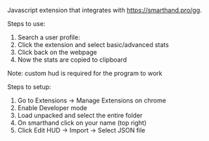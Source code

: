 Javascript extension that integrates with https://smarthand.pro/gg.

Steps to use:
1. Search a user profile:
2. Click the extension and select basic/advanced stats
3. Click back on the webpage
4. Now the stats are copied to clipboard

Note: custom hud is required for the program to work

Steps to setup:
1. Go to Extensions -> Manage Extensions on chrome
2. Enable Developer mode
3. Load unpacked and select the entire folder
4. On smarthand click on your name (top right)
5. Click Edit HUD -> Import -> Select JSON file
